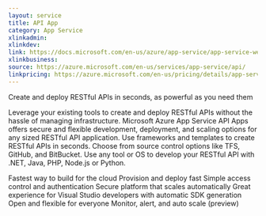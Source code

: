 ```yaml
---
layout: service
title: API App
category: App Service
xlinkadmin: 
xlinkdev: 
link: https://docs.microsoft.com/en-us/azure/app-service/app-service-web-overview
xlinkbusiness: 
source: https://azure.microsoft.com/en-us/services/app-service/api/
linkpricing: https://azure.microsoft.com/en-us/pricing/details/app-service/
---
```

Create and deploy RESTful APIs in seconds, as powerful as you need them

Leverage your existing tools to create and deploy RESTful APIs without the hassle of managing infrastructure. Microsoft Azure App Service API Apps offers secure and flexible development, deployment, and scaling options for any sized RESTful API application. Use frameworks and templates to create RESTful APIs in seconds. Choose from source control options like TFS, GitHub, and BitBucket. Use any tool or OS to develop your RESTful API with .NET, Java, PHP, Node.js or Python.

Fastest way to build for the cloud
Provision and deploy fast
Simple access control and authentication
Secure platform that scales automatically
Great experience for Visual Studio developers with automatic SDK generation
Open and flexible for everyone
Monitor, alert, and auto scale (preview)